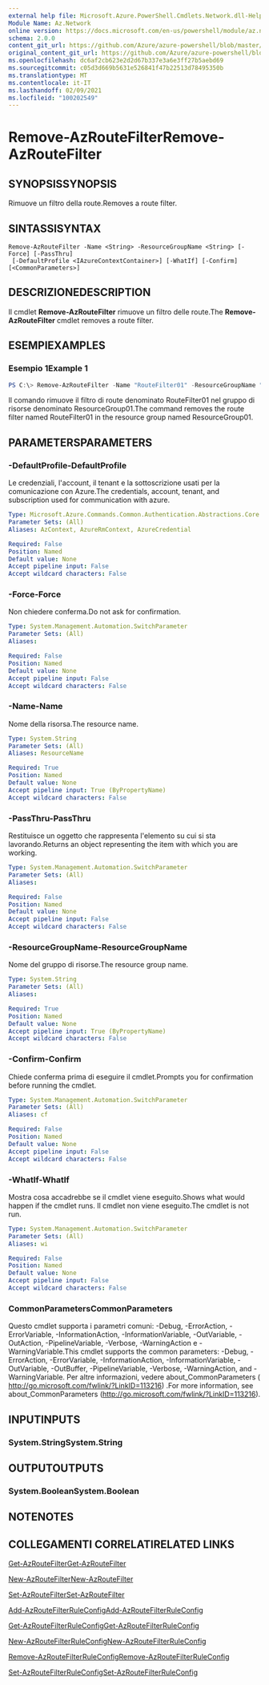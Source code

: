```yaml
---
external help file: Microsoft.Azure.PowerShell.Cmdlets.Network.dll-Help.xml
Module Name: Az.Network
online version: https://docs.microsoft.com/en-us/powershell/module/az.network/remove-azroutefilter
schema: 2.0.0
content_git_url: https://github.com/Azure/azure-powershell/blob/master/src/Network/Network/help/Remove-AzRouteFilter.md
original_content_git_url: https://github.com/Azure/azure-powershell/blob/master/src/Network/Network/help/Remove-AzRouteFilter.md
ms.openlocfilehash: dc6af2cb623e2d2d67b337e3a6e3ff27b5aebd69
ms.sourcegitcommit: c05d3d669b5631e526841f47b22513d78495350b
ms.translationtype: MT
ms.contentlocale: it-IT
ms.lasthandoff: 02/09/2021
ms.locfileid: "100202549"
---
```

# <span data-ttu-id="2b958-101">Remove-AzRouteFilter</span><span class="sxs-lookup"><span data-stu-id="2b958-101">Remove-AzRouteFilter</span></span>

## <span data-ttu-id="2b958-102">SYNOPSIS</span><span class="sxs-lookup"><span data-stu-id="2b958-102">SYNOPSIS</span></span>
<span data-ttu-id="2b958-103">Rimuove un filtro della route.</span><span class="sxs-lookup"><span data-stu-id="2b958-103">Removes a route filter.</span></span>

## <span data-ttu-id="2b958-104">SINTASSI</span><span class="sxs-lookup"><span data-stu-id="2b958-104">SYNTAX</span></span>

```
Remove-AzRouteFilter -Name <String> -ResourceGroupName <String> [-Force] [-PassThru]
 [-DefaultProfile <IAzureContextContainer>] [-WhatIf] [-Confirm] [<CommonParameters>]
```

## <span data-ttu-id="2b958-105">DESCRIZIONE</span><span class="sxs-lookup"><span data-stu-id="2b958-105">DESCRIPTION</span></span>
<span data-ttu-id="2b958-106">Il cmdlet **Remove-AzRouteFilter** rimuove un filtro delle route.</span><span class="sxs-lookup"><span data-stu-id="2b958-106">The **Remove-AzRouteFilter** cmdlet removes a route filter.</span></span>

## <span data-ttu-id="2b958-107">ESEMPI</span><span class="sxs-lookup"><span data-stu-id="2b958-107">EXAMPLES</span></span>

### <span data-ttu-id="2b958-108">Esempio 1</span><span class="sxs-lookup"><span data-stu-id="2b958-108">Example 1</span></span>
```powershell
PS C:\> Remove-AzRouteFilter -Name "RouteFilter01" -ResourceGroupName "ResourceGroup01"
```

<span data-ttu-id="2b958-109">Il comando rimuove il filtro di route denominato RouteFilter01 nel gruppo di risorse denominato ResourceGroup01.</span><span class="sxs-lookup"><span data-stu-id="2b958-109">The command removes the route filter named RouteFilter01 in the resource group named ResourceGroup01.</span></span>

## <span data-ttu-id="2b958-110">PARAMETERS</span><span class="sxs-lookup"><span data-stu-id="2b958-110">PARAMETERS</span></span>

### <span data-ttu-id="2b958-111">-DefaultProfile</span><span class="sxs-lookup"><span data-stu-id="2b958-111">-DefaultProfile</span></span>
<span data-ttu-id="2b958-112">Le credenziali, l'account, il tenant e la sottoscrizione usati per la comunicazione con Azure.</span><span class="sxs-lookup"><span data-stu-id="2b958-112">The credentials, account, tenant, and subscription used for communication with azure.</span></span>

```yaml
Type: Microsoft.Azure.Commands.Common.Authentication.Abstractions.Core.IAzureContextContainer
Parameter Sets: (All)
Aliases: AzContext, AzureRmContext, AzureCredential

Required: False
Position: Named
Default value: None
Accept pipeline input: False
Accept wildcard characters: False
```

### <span data-ttu-id="2b958-113">-Force</span><span class="sxs-lookup"><span data-stu-id="2b958-113">-Force</span></span>
<span data-ttu-id="2b958-114">Non chiedere conferma.</span><span class="sxs-lookup"><span data-stu-id="2b958-114">Do not ask for confirmation.</span></span>

```yaml
Type: System.Management.Automation.SwitchParameter
Parameter Sets: (All)
Aliases:

Required: False
Position: Named
Default value: None
Accept pipeline input: False
Accept wildcard characters: False
```

### <span data-ttu-id="2b958-115">-Name</span><span class="sxs-lookup"><span data-stu-id="2b958-115">-Name</span></span>
<span data-ttu-id="2b958-116">Nome della risorsa.</span><span class="sxs-lookup"><span data-stu-id="2b958-116">The resource name.</span></span>

```yaml
Type: System.String
Parameter Sets: (All)
Aliases: ResourceName

Required: True
Position: Named
Default value: None
Accept pipeline input: True (ByPropertyName)
Accept wildcard characters: False
```

### <span data-ttu-id="2b958-117">-PassThru</span><span class="sxs-lookup"><span data-stu-id="2b958-117">-PassThru</span></span>
<span data-ttu-id="2b958-118">Restituisce un oggetto che rappresenta l'elemento su cui si sta lavorando.</span><span class="sxs-lookup"><span data-stu-id="2b958-118">Returns an object representing the item with which you are working.</span></span>

```yaml
Type: System.Management.Automation.SwitchParameter
Parameter Sets: (All)
Aliases:

Required: False
Position: Named
Default value: None
Accept pipeline input: False
Accept wildcard characters: False
```

### <span data-ttu-id="2b958-119">-ResourceGroupName</span><span class="sxs-lookup"><span data-stu-id="2b958-119">-ResourceGroupName</span></span>
<span data-ttu-id="2b958-120">Nome del gruppo di risorse.</span><span class="sxs-lookup"><span data-stu-id="2b958-120">The resource group name.</span></span>

```yaml
Type: System.String
Parameter Sets: (All)
Aliases:

Required: True
Position: Named
Default value: None
Accept pipeline input: True (ByPropertyName)
Accept wildcard characters: False
```

### <span data-ttu-id="2b958-121">-Confirm</span><span class="sxs-lookup"><span data-stu-id="2b958-121">-Confirm</span></span>
<span data-ttu-id="2b958-122">Chiede conferma prima di eseguire il cmdlet.</span><span class="sxs-lookup"><span data-stu-id="2b958-122">Prompts you for confirmation before running the cmdlet.</span></span>

```yaml
Type: System.Management.Automation.SwitchParameter
Parameter Sets: (All)
Aliases: cf

Required: False
Position: Named
Default value: None
Accept pipeline input: False
Accept wildcard characters: False
```

### <span data-ttu-id="2b958-123">-WhatIf</span><span class="sxs-lookup"><span data-stu-id="2b958-123">-WhatIf</span></span>
<span data-ttu-id="2b958-124">Mostra cosa accadrebbe se il cmdlet viene eseguito.</span><span class="sxs-lookup"><span data-stu-id="2b958-124">Shows what would happen if the cmdlet runs.</span></span>
<span data-ttu-id="2b958-125">Il cmdlet non viene eseguito.</span><span class="sxs-lookup"><span data-stu-id="2b958-125">The cmdlet is not run.</span></span>

```yaml
Type: System.Management.Automation.SwitchParameter
Parameter Sets: (All)
Aliases: wi

Required: False
Position: Named
Default value: None
Accept pipeline input: False
Accept wildcard characters: False
```

### <span data-ttu-id="2b958-126">CommonParameters</span><span class="sxs-lookup"><span data-stu-id="2b958-126">CommonParameters</span></span>
<span data-ttu-id="2b958-127">Questo cmdlet supporta i parametri comuni: -Debug, -ErrorAction, -ErrorVariable, -InformationAction, -InformationVariable, -OutVariable, -OutAction, -PipelineVariable, -Verbose, -WarningAction e -WarningVariable.</span><span class="sxs-lookup"><span data-stu-id="2b958-127">This cmdlet supports the common parameters: -Debug, -ErrorAction, -ErrorVariable, -InformationAction, -InformationVariable, -OutVariable, -OutBuffer, -PipelineVariable, -Verbose, -WarningAction, and -WarningVariable.</span></span> <span data-ttu-id="2b958-128">Per altre informazioni, vedere about_CommonParameters ( http://go.microsoft.com/fwlink/?LinkID=113216) .</span><span class="sxs-lookup"><span data-stu-id="2b958-128">For more information, see about_CommonParameters (http://go.microsoft.com/fwlink/?LinkID=113216).</span></span>

## <span data-ttu-id="2b958-129">INPUT</span><span class="sxs-lookup"><span data-stu-id="2b958-129">INPUTS</span></span>

### <span data-ttu-id="2b958-130">System.String</span><span class="sxs-lookup"><span data-stu-id="2b958-130">System.String</span></span>

## <span data-ttu-id="2b958-131">OUTPUT</span><span class="sxs-lookup"><span data-stu-id="2b958-131">OUTPUTS</span></span>

### <span data-ttu-id="2b958-132">System.Boolean</span><span class="sxs-lookup"><span data-stu-id="2b958-132">System.Boolean</span></span>

## <span data-ttu-id="2b958-133">NOTE</span><span class="sxs-lookup"><span data-stu-id="2b958-133">NOTES</span></span>

## <span data-ttu-id="2b958-134">COLLEGAMENTI CORRELATI</span><span class="sxs-lookup"><span data-stu-id="2b958-134">RELATED LINKS</span></span>

[<span data-ttu-id="2b958-135">Get-AzRouteFilter</span><span class="sxs-lookup"><span data-stu-id="2b958-135">Get-AzRouteFilter</span></span>](./Get-AzRouteFilter.md)

[<span data-ttu-id="2b958-136">New-AzRouteFilter</span><span class="sxs-lookup"><span data-stu-id="2b958-136">New-AzRouteFilter</span></span>](./New-AzRouteFilter.md)

[<span data-ttu-id="2b958-137">Set-AzRouteFilter</span><span class="sxs-lookup"><span data-stu-id="2b958-137">Set-AzRouteFilter</span></span>](./Set-AzRouteFilter.md)

[<span data-ttu-id="2b958-138">Add-AzRouteFilterRuleConfig</span><span class="sxs-lookup"><span data-stu-id="2b958-138">Add-AzRouteFilterRuleConfig</span></span>](./Add-AzRouteFilterRuleConfig.md)

[<span data-ttu-id="2b958-139">Get-AzRouteFilterRuleConfig</span><span class="sxs-lookup"><span data-stu-id="2b958-139">Get-AzRouteFilterRuleConfig</span></span>](./Get-AzRouteFilterRuleConfig.md)

[<span data-ttu-id="2b958-140">New-AzRouteFilterRuleConfig</span><span class="sxs-lookup"><span data-stu-id="2b958-140">New-AzRouteFilterRuleConfig</span></span>](./New-AzRouteFilterRuleConfig.md)

[<span data-ttu-id="2b958-141">Remove-AzRouteFilterRuleConfig</span><span class="sxs-lookup"><span data-stu-id="2b958-141">Remove-AzRouteFilterRuleConfig</span></span>](./Remove-AzRouteFilterRuleConfig.md)

[<span data-ttu-id="2b958-142">Set-AzRouteFilterRuleConfig</span><span class="sxs-lookup"><span data-stu-id="2b958-142">Set-AzRouteFilterRuleConfig</span></span>](./Set-AzRouteFilterRuleConfig.md)
